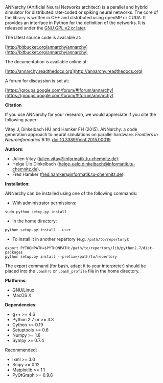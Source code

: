 ANNarchy (Artificial Neural Networks architect) is a parallel and hybrid simulator for distributed rate-coded or spiking neural networks. The core of the library is written in C++ and distributed using openMP or CUDA. It provides an interface in Python for the definition of the networks. It is released under the [GNU GPL v2 or later](http://www.gnu.org/licenses/gpl.html).

The latest source code is available at:

[http://bitbucket.org/annarchy/annarchy](http://bitbucket.org/annarchy/annarchy)

The documentation is available online at:

[http://annarchy.readthedocs.org](http://annarchy.readthedocs.org)

A forum for discussion is set at:

[https://groups.google.com/forum/#!forum/annarchy](https://groups.google.com/forum/#!forum/annarchy)

**Citation**

If you use ANNarchy for your research, we would appreciate if you cite the following paper:

Vitay J, Dinkelbach HÜ and Hamker FH (2015). ANNarchy: a code generation approach to neural simulations on parallel hardware. *Frontiers in Neuroinformatics* 9:19. [doi:10.3389/fninf.2015.00019](http://dx.doi.org/10.3389/fninf.2015.00019)

**Authors**:

* Julien Vitay (julien.vitay@informatik.tu-chemnitz.de).
* Helge Ülo Dinkelbach (helge-uelo.dinkelbach@informatik.tu-chemnitz.de).
* Fred Hamker (fred.hamker@informatik.tu-chemnitz.de).


**Installation**:

ANNarchy can be installed using one of the following commands:

* With administrator permissions:

~~~~
sudo python setup.py install
~~~~

* In the home directory:

~~~~
python setup.py install --user
~~~~

* To install it in another repertory (e.g. `/path/to/repertory`):

~~~~
export PYTHONPATH=$PYTHONPATH:/path/to/repertory/lib/python2.7/dist-packages
python setup.py install --prefix=/path/to/repertory
~~~~

The export command (for bash, adapt it to your interpreter) should be placed into the `.bashrc` or `.bash_profile` file in the home directory.

**Platforms**:

* GNU/Linux
* MacOS X

**Dependencies**:

* g++ >= 4.6
* Python 2.7 or >= 3.3
* Cython >= 0.19
* Setuptools >= 0.6
* Numpy >= 1.8
* Sympy >= 0.7.4

Recommended:

* lxml >= 3.0
* Scipy >= 0.12
* Matplotlib >= 1.1
* PyQtGraph >= 0.9.8
